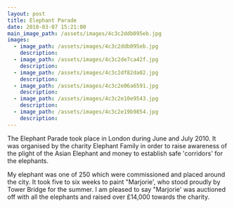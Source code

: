 ```yaml
---
layout: post
title: Elephant Parade
date: 2010-03-07 15:21:00
main_image_path: /assets/images/4c3c2ddb095eb.jpg
images:
  - image_path: /assets/images/4c3c2ddb095eb.jpg
    description:
  - image_path: /assets/images/4c3c2de7ca42f.jpg
    description:
  - image_path: /assets/images/4c3c2df82da02.jpg
    description:
  - image_path: /assets/images/4c3c2e06a6591.jpg
    description:
  - image_path: /assets/images/4c3c2e10e9543.jpg
    description:
  - image_path: /assets/images/4c3c2e19b9854.jpg
    description:
---
```


The Elephant Parade took place in London during June and July 2010. It was organised by the charity Elephant Family in order to raise awareness of the plight of the Asian Elephant and money to establish safe 'corridors' for the elephants. 

My elephant was one of 250 which were commissioned and placed around the city.
It took five to six weeks to paint &quot;Marjorie', who stood proudly by Tower Bridge for the summer. I am pleased to say &quot;Marjorie' was auctioned off with all the elephants and raised over &pound;14,000 towards the charity.